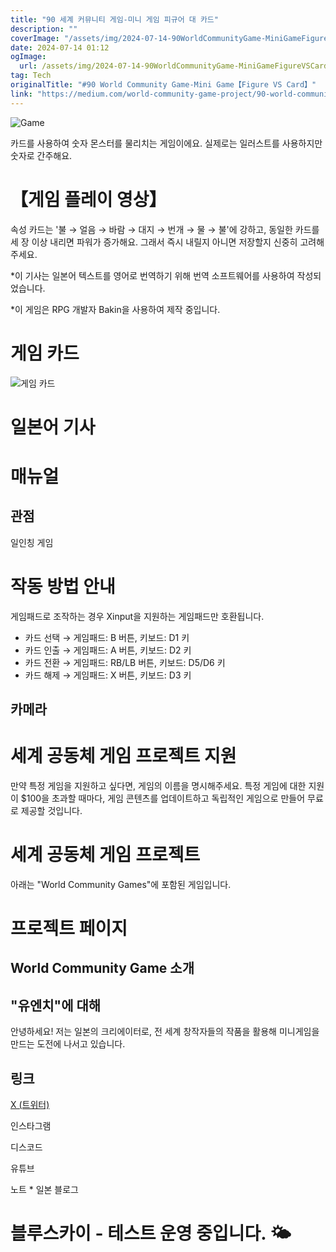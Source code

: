 ```yaml
---
title: "90 세계 커뮤니티 게임-미니 게임 피규어 대 카드"
description: ""
coverImage: "/assets/img/2024-07-14-90WorldCommunityGame-MiniGameFigureVSCard_0.png"
date: 2024-07-14 01:12
ogImage: 
  url: /assets/img/2024-07-14-90WorldCommunityGame-MiniGameFigureVSCard_0.png
tag: Tech
originalTitle: "#90 World Community Game-Mini Game【Figure VS Card】"
link: "https://medium.com/world-community-game-project/90-world-community-game-mini-game-figure-vs-card-e5923698a7c2"
---
```



![Game](/assets/img/2024-07-14-90WorldCommunityGame-MiniGameFigureVSCard_0.png)

카드를 사용하여 숫자 몬스터를 물리치는 게임이에요. 실제로는 일러스트를 사용하지만 숫자로 간주해요.

# 【게임 플레이 영상】

속성 카드는 '불 → 얼음 → 바람 → 대지 → 번개 → 물 → 불'에 강하고, 동일한 카드를 세 장 이상 내리면 파워가 증가해요. 그래서 즉시 내릴지 아니면 저장할지 신중히 고려해주세요.

<div class="content-ad"></div>

*이 기사는 일본어 텍스트를 영어로 번역하기 위해 번역 소프트웨어를 사용하여 작성되었습니다.

*이 게임은 RPG 개발자 Bakin을 사용하여 제작 중입니다.

# 게임 카드

![게임 카드](/assets/img/2024-07-14-90WorldCommunityGame-MiniGameFigureVSCard_1.png)

<div class="content-ad"></div>

# 일본어 기사

# 매뉴얼

## 관점

일인칭 게임

<div class="content-ad"></div>

# 작동 방법 안내

게임패드로 조작하는 경우 Xinput을 지원하는 게임패드만 호환됩니다.

- 카드 선택 → 게임패드: B 버튼, 키보드: D1 키
- 카드 인출 → 게임패드: A 버튼, 키보드: D2 키
- 카드 전환 → 게임패드: RB/LB 버튼, 키보드: D5/D6 키
- 카드 해제 → 게임패드: X 버튼, 키보드: D3 키

## 카메라

<div class="content-ad"></div>

# 세계 공동체 게임 프로젝트 지원

만약 특정 게임을 지원하고 싶다면, 게임의 이름을 명시해주세요. 특정 게임에 대한 지원이 $100을 초과할 때마다, 게임 콘텐츠를 업데이트하고 독립적인 게임으로 만들어 무료로 제공할 것입니다.

# 세계 공동체 게임 프로젝트

<div class="content-ad"></div>

아래는 "World Community Games"에 포함된 게임입니다.

# 프로젝트 페이지

## World Community Game 소개

<div class="content-ad"></div>

## "유엔치"에 대해

안녕하세요! 저는 일본의 크리에이터로, 전 세계 창작자들의 작품을 활용해 미니게임을 만드는 도전에 나서고 있습니다.

## 링크

[X (트위터)](https://twitter.com/)

<div class="content-ad"></div>

인스타그램

디스코드

유튜브

노트 * 일본 블로그

<div class="content-ad"></div>

# 블루스카이 - 테스트 운영 중입니다. 🌤️